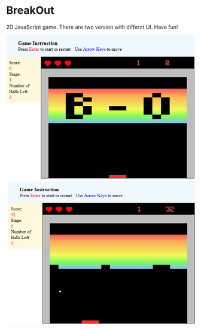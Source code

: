 # BreakOut

2D JavaScript game. There are two version with differnt UI. Have fun!

![Breakout](/screen1.png?raw=true)
![Breakout](/screen2.png?raw=true)

